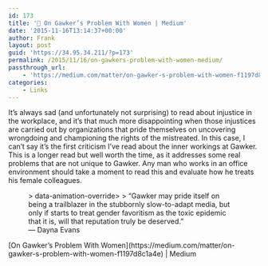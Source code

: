 ```yaml
---
id: 173
title: '🔗 On Gawker’s Problem With Women | Medium'
date: '2015-11-16T13:14:37+00:00'
author: Frank
layout: post
guid: 'https://34.95.34.211/?p=173'
permalink: /2015/11/16/on-gawkers-problem-with-women-medium/
passthrough_url:
    - 'https://medium.com/matter/on-gawker-s-problem-with-women-f1197d8c1a4e'
categories:
    - Links
---
```


It’s always sad (and unfortunately not surprising) to read about injustice in the workplace, and it’s that much more disappointing when those injustices are carried out by organizations that pride themselves on uncovering wrongdoing and championing the rights of the mistreated. In this case, I can’t say it’s the first criticism I’ve read about the inner workings at Gawker. This is a longer read but well worth the time, as it addresses some real problems that are not unique to Gawker. Any man who works in an office environment should take a moment to read this and evaluate how he treats his female colleagues.

<figure>> data-animation-override&gt;  
> <span>“</span>Gawker may pride itself on being a trailblazer in the stubbornly slow-to-adapt media, but only if starts to treat gender favoritism as the toxic epidemic that it is, will that reputation truly be deserved.<span>”</span>

<figcaption class="source">— Dayna Evans</figcaption></figure> [On Gawker’s Problem With Women](https://medium.com/matter/on-gawker-s-problem-with-women-f1197d8c1a4e) | Medium